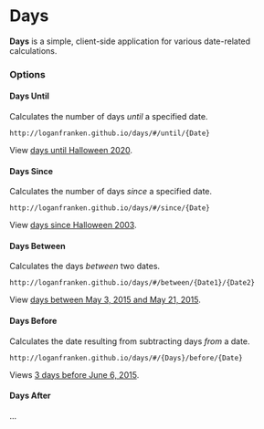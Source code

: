 # Days

**Days** is a simple, client-side application for various date-related
calculations.

### Options

#### Days Until

Calculates the number of days *until* a specified date.

```
http://loganfranken.github.io/days/#/until/{Date}
```

View [days until Halloween 2020](http://loganfranken.github.io/days/#/until/10-31-2020).

#### Days Since

Calculates the number of days *since* a specified date.

```
http://loganfranken.github.io/days/#/since/{Date}
```

View [days since Halloween 2003](http://loganfranken.github.io/days/#/since/10-31-2003).

#### Days Between

Calculates the days *between* two dates.

```
http://loganfranken.github.io/days/#/between/{Date1}/{Date2}
```

View [days between May 3, 2015 and May 21, 2015](http://loganfranken.github.io/days/#/between/2015-5-3/2015-5-21).

#### Days Before

Calculates the date resulting from subtracting days *from* a date.

```
http://loganfranken.github.io/days/#/{Days}/before/{Date}
```

Views [3 days before June 6, 2015](http://loganfranken.github.io/days/#/3/before/2015-06-7).

#### Days After

...
